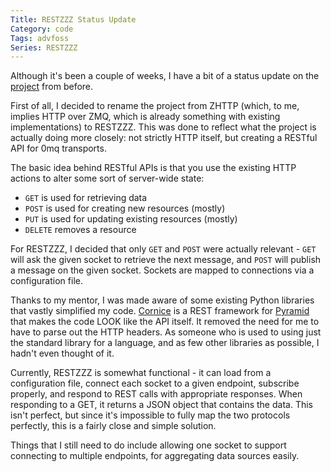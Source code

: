 ```yaml
---
Title: RESTZZZ Status Update
Category: code
Tags: advfoss
Series: RESTZZZ
---
```


Although it's been a couple of weeks, I have a bit of a status update on the [project] from before.

First of all, I decided to rename the project from ZHTTP (which, to me, implies HTTP over ZMQ, which is already something with existing implementations) to RESTZZZ. This was done to reflect what the project is actually doing more closely: not strictly HTTP itself, but creating a RESTful API for 0mq transports.

The basic idea behind RESTful APIs is that you use the existing HTTP actions to alter some sort of server-wide state:

- `GET` is used for retrieving data
- `POST` is used for creating new resources (mostly)
- `PUT` is used for updating existing resources (mostly)
- `DELETE` removes a resource

For RESTZZZ, I decided that only `GET` and `POST` were actually relevant - `GET` will ask the given socket to retrieve the next message, and `POST` will publish a message on the given socket. Sockets are mapped to connections via a configuration file.

Thanks to my mentor, I was made aware of some existing Python libraries that vastly simplified my code. [Cornice] is a REST framework for [Pyramid] that makes the code LOOK like the API itself. It removed the need for me to have to parse out the HTTP headers. As someone who is used to using just the standard library for a language, and as few other libraries as possible, I hadn't even thought of it.

Currently, RESTZZZ is somewhat functional - it can load from a configuration file, connect each socket to a given endpoint, subscribe properly, and respond to REST calls with appropriate responses. When responding to a GET, it returns a JSON object that contains the data. This isn't perfect, but since it's impossible to fully map the two protocols perfectly, this is a fairly close and simple solution.

Things that I still need to do include allowing one socket to support connecting to multiple endpoints, for aggregating data sources easily.

[project]: {filename}/2014/09/02-advfoss-hack0.md
[source]: http://code.msoucy.me/RESTZZZ
[Cornice]: http://cornice.readthedocs.org/en/latest/
[Pyramid]: http://www.pylonsproject.org/
